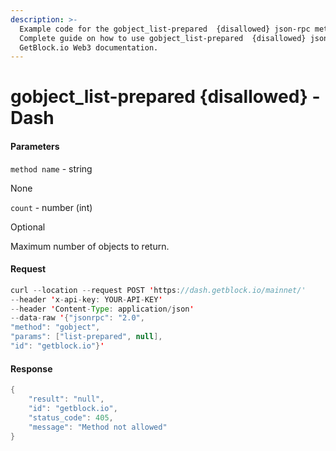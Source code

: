 ```yaml
---
description: >-
  Example code for the gobject_list-prepared  {disallowed} json-rpc method.
  Сomplete guide on how to use gobject_list-prepared  {disallowed} json-rpc in
  GetBlock.io Web3 documentation.
---
```


# gobject\_list-prepared {disallowed} - Dash

#### Parameters

`method name` - string

None

`count` - number (int)

Optional

Maximum number of objects to return.

#### Request

```java
curl --location --request POST 'https://dash.getblock.io/mainnet/' 
--header 'x-api-key: YOUR-API-KEY' 
--header 'Content-Type: application/json' 
--data-raw '{"jsonrpc": "2.0",
"method": "gobject",
"params": ["list-prepared", null],
"id": "getblock.io"}'
```

#### Response

```java
{
    "result": "null",
    "id": "getblock.io",
    "status_code": 405,
    "message": "Method not allowed"
}
```
